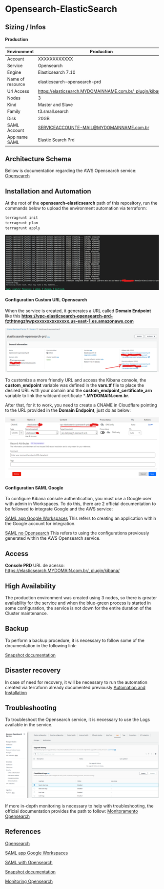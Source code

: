 # Opensearch-ElasticSearch

## Sizing / Infos

#### Production

|Environment|Production                |
|--------|-----------------------------|
|Account   |XXXXXXXXXXXX                 |
|Service |Opensearch                   |
|Engine  |Elasticsearch 7.10           |
|Name of resource|elasticsearch-opensearch-prd |
|Url Access|https://elasticsearch.MYDOMAINNAME.com.br/_plugin/kibana/|
|Nodes   |3                            |
|Kind    |Master and Slave               |
|Family  |t3.small.search              |
|Disk   |20GB                         |
|SAML Account|SERVICEACCOUNTE-MAIL@MYDOMAINNAME.com.br|
|App name SAML|Elastic Search Prd      |

## Architecture Schema

Bellow is documentation regarding the AWS Opensearch service:
[Opensearch](https://docs.aws.amazon.com/opensearch-service/latest/developerguide/what-is.html)

## Installation and Automation

At the root of the **opensearch-elasticsearch** path of this repository, run the commands below to upload the environment automation via terraform:

```sh
terragrunt init
terragrunt plan
terragrunt apply
```
![image](.images/Terraform-apply.png)

#### Configuration Custom URL Opensearch

When the service is created, it generates a URL called **Domain Endpoint** like this **https://vpc-elasticsearch-opensearch-prd-fzthtnngzhwpxxxxxxxxxxxxxx.us-east-1.es.amazonaws.com**

![image](.images/Domain-vpc-url.png)

To customize a more friendly URL and access the Kibana console, the **custom_endpoint** variable was defined in the **vars.tf** file to place the desired URL with your domain and the **custom_endpoint_certificate_arn** variable to link the wildcard certificate ***.MYDOMAIN.com.br**.

After that, for it to work, you need to create a CNAME in Cloudflare pointing to the URL provided in the **Domain Endpoint**, just do as below:

![image](.images/DNS-elastic.png)


#### Configuration SAML Google

To configure Kibana console authentication, you must use a Google user with admin in Workspaces.
To do this, there are 2 official documentation to be followed to integrate Google and the AWS service:

[SAML app Google Workspaces](https://support.google.com/a/answer/6087519?hl=pt)
This refers to creating an application within the Google account for integration.

[SAML no Opensearch](https://docs.aws.amazon.com/opensearch-service/latest/developerguide/saml.html)
This refers to using the configurations previously generated within the AWS Opensearch service.

## Access

**Console PRD**
URL de acesso: https://elasticsearch.MYDOMAIN.com.br/_plugin/kibana/

## High Availability

The production environment was created using 3 nodes, so there is greater availability for the service and when the blue-green process is started in some configuration, the service is not down for the entire duration of the Cluster maintenance.

## Backup

To perform a backup procedure, it is necessary to follow some of the documentation in the following link:

[Snapshot documentation](https://docs.aws.amazon.com/pt_br/opensearch-service/latest/developerguide/managedomains-snapshots.html)

## Disaster recovery

In case of need for recovery, it will be necessary to run the automation created via terraform already documented previously
[Automation and Installation](#installation-and-automation)

## Troubleshooting

To troubleshoot the Opensearch service, it is necessary to use the Logs available in the service.

![image](.images/Logs-elastic.png)

If more in-depth monitoring is necessary to help with troubleshooting, the official documentation provides the path to follow:
[Monitoramento Opensearch](https://docs.aws.amazon.com/opensearch-service/latest/developerguide/monitoring.html)

## References

[Opensearch](https://docs.aws.amazon.com/opensearch-service/latest/developerguide/what-is.html)

[SAML app Google Workspaces](https://support.google.com/a/answer/6087519?hl=pt)

[SAML with Opensearch](https://docs.aws.amazon.com/opensearch-service/latest/developerguide/saml.html)

[Snapshot documentation](https://docs.aws.amazon.com/pt_br/opensearch-service/latest/developerguide/managedomains-snapshots.html)

[Monitoring Opensearch](https://docs.aws.amazon.com/opensearch-service/latest/developerguide/monitoring.html)

